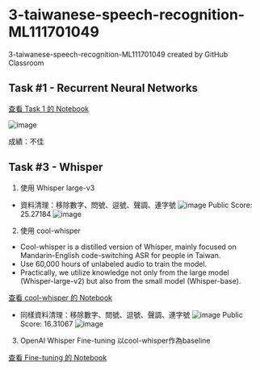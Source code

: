 # 3-taiwanese-speech-recognition-ML111701049
3-taiwanese-speech-recognition-ML111701049 created by GitHub Classroom


## Task #1 - Recurrent Neural Networks
[查看 Task 1 的 Notebook](https://github.com/Machine-Learning-NYCU/3-taiwanese-speech-recognition-ML111701049/blob/main/(V6)Task_1_Recurrent_Neural_Networks.ipynb)

![image](https://github.com/user-attachments/assets/f38dfa84-1477-46e5-a7f3-db6827adf5e6)

成績：不佳

## Task #3 - Whisper
1. 使用 Whisper large-v3
* 資料清理：移除數字、問號、逗號、聲調、連字號 
![image](https://github.com/user-attachments/assets/168e0275-3e34-4582-aba7-3bbe85a7f546)
Public Score: 25.27184
![image](https://github.com/user-attachments/assets/e0ae3091-7458-4e9b-b01d-76f63eff1563)

2. 使用 cool-whisper

* Cool-whisper is a distilled version of Whisper, mainly focused on Mandarin-English code-switching ASR for people in Taiwan.
* Use 60,000 hours of unlabeled audio to train the model.
* Practically, we utilize knowledge not only from the large model (Whisper-large-v2) but also from the small model (Whisper-base).

[查看 cool-whisper 的 Notebook](https://github.com/Machine-Learning-NYCU/3-taiwanese-speech-recognition-ML111701049/blob/main/cool_whisper_%E9%96%A9%E5%8D%97%E8%AA%9E.ipynb)

* 同樣資料清理：移除數字、問號、逗號、聲調、連字號 
![image](https://github.com/user-attachments/assets/d142ea13-0892-41a9-a260-807196c08589)
Public Score: 16.31067
![image](https://github.com/user-attachments/assets/8b2a9c7f-44de-4a02-b031-58b6a92199c4)

3. OpenAI Whisper Fine-tuning
以cool-whisper作為baseline

[查看 Fine-tuning 的 Notebook](https://github.com/Machine-Learning-NYCU/3-taiwanese-speech-recognition-ML111701049/blob/main/V2_fine_tune_whisper.ipynb)

